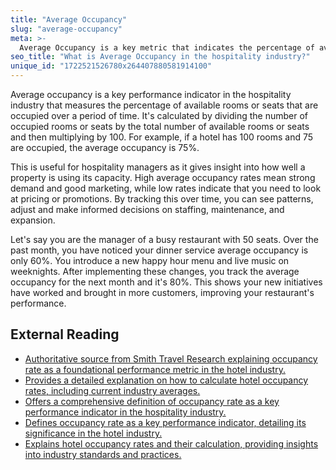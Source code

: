 ```yaml
---
title: "Average Occupancy"
slug: "average-occupancy"
meta: >-
  Average Occupancy is a key metric that indicates the percentage of available rooms sold over a specific period, helping assess a hotel's capacity utilisation and market demand.
seo_title: "What is Average Occupancy in the hospitality industry?"
unique_id: "1722521526780x264407880581914100"
---
```


Average occupancy is a key performance indicator in the hospitality industry that measures the percentage of available rooms or seats that are occupied over a period of time. It's calculated by dividing the number of occupied rooms or seats by the total number of available rooms or seats and then multiplying by 100. For example, if a hotel has 100 rooms and 75 are occupied, the average occupancy is 75%.

This is useful for hospitality managers as it gives insight into how well a property is using its capacity. High average occupancy rates mean strong demand and good marketing, while low rates indicate that you need to look at pricing or promotions. By tracking this over time, you can see patterns, adjust and make informed decisions on staffing, maintenance, and expansion.

Let's say you are the manager of a busy restaurant with 50 seats. Over the past month, you have noticed your dinner service average occupancy is only 60%. You introduce a new happy hour menu and live music on weeknights. After implementing these changes, you track the average occupancy for the next month and it's 80%. This shows your new initiatives have worked and brought in more customers, improving your restaurant's performance.

## External Reading

- [Authoritative source from Smith Travel Research explaining occupancy rate as a foundational performance metric in the hotel industry.](https://str.com/data-insights-blog/what-is-occupancy-rate)
- [Provides a detailed explanation on how to calculate hotel occupancy rates, including current industry averages.](https://www.siteminder.com/calculate-your-occupancy-rate/)
- [Offers a comprehensive definition of occupancy rate as a key performance indicator in the hospitality industry.](https://www.xotels.com/en/glossary/occupancy-rate)
- [Defines occupancy rate as a key performance indicator, detailing its significance in the hotel industry.](https://fhahoreca.com/glossary/occupancy-rate/)
- [Explains hotel occupancy rates and their calculation, providing insights into industry standards and practices.](https://www.mews.com/en/blog/hotel-occupancy-rates)